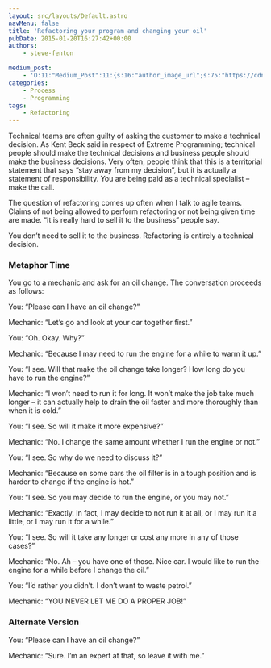```yaml
---
layout: src/layouts/Default.astro
navMenu: false
title: 'Refactoring your program and changing your oil'
pubDate: 2015-01-20T16:27:42+00:00
authors:
    - steve-fenton

medium_post:
    - 'O:11:"Medium_Post":11:{s:16:"author_image_url";s:75:"https://cdn-images-1.medium.com/fit/c/400/400/1*eXkhfEuF41g5W_xnc_ydLA.jpeg";s:10:"author_url";s:38:"https://medium.com/@steve.fenton.co.uk";s:11:"byline_name";N;s:12:"byline_email";N;s:10:"cross_link";s:3:"yes";s:2:"id";s:12:"3910dbb3e6e3";s:21:"follower_notification";s:3:"yes";s:7:"license";s:19:"all-rights-reserved";s:14:"publication_id";s:2:"-1";s:6:"status";s:5:"draft";s:3:"url";s:51:"https://medium.com/@steve.fenton.co.uk/3910dbb3e6e3";}'
categories:
    - Process
    - Programming
tags:
    - Refactoring
---
```


Technical teams are often guilty of asking the customer to make a technical decision. As Kent Beck said in respect of Extreme Programming; technical people should make the technical decisions and business people should make the business decisions. Very often, people think that this is a territorial statement that says “stay away from my decision”, but it is actually a statement of responsibility. You are being paid as a technical specialist – make the call.

The question of refactoring comes up often when I talk to agile teams. Claims of not being allowed to perform refactoring or not being given time are made. “It is really hard to sell it to the business” people say.

You don’t need to sell it to the business. Refactoring is entirely a technical decision.

### Metaphor Time

You go to a mechanic and ask for an oil change. The conversation proceeds as follows:

You: “Please can I have an oil change?”

Mechanic: “Let’s go and look at your car together first.”

You: “Oh. Okay. Why?”

Mechanic: “Because I may need to run the engine for a while to warm it up.”

You: “I see. Will that make the oil change take longer? How long do you have to run the engine?”

Mechanic: “I won’t need to run it for long. It won’t make the job take much longer – it can actually help to drain the oil faster and more thoroughly than when it is cold.”

You: “I see. So will it make it more expensive?”

Mechanic: “No. I change the same amount whether I run the engine or not.”

You: “I see. So why do we need to discuss it?”

Mechanic: “Because on some cars the oil filter is in a tough position and is harder to change if the engine is hot.”

You: “I see. So you may decide to run the engine, or you may not.”

Mechanic: “Exactly. In fact, I may decide to not run it at all, or I may run it a little, or I may run it for a while.”

You: “I see. So will it take any longer or cost any more in any of those cases?”

Mechanic: “No. Ah – you have one of those. Nice car. I would like to run the engine for a while before I change the oil.”

You: “I’d rather you didn’t. I don’t want to waste petrol.”

Mechanic: “YOU NEVER LET ME DO A PROPER JOB!”

### Alternate Version

You: “Please can I have an oil change?”

Mechanic: “Sure. I’m an expert at that, so leave it with me.”